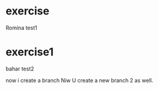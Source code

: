 # exercise

Romina test1

# exercise1

bahar test2

now i create a branch
Niw U create a new branch 2 as well.
